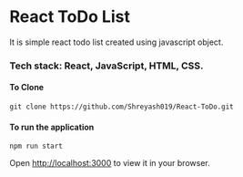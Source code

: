 # React ToDo List

It is simple react todo list created using javascript object.

### Tech stack: React, JavaScript, HTML, CSS.

#### To Clone

`git clone https://github.com/Shreyash019/React-ToDo.git`

#### To run the application

`npm run start`

Open [http://localhost:3000](http://localhost:3000) to view it in your browser.

